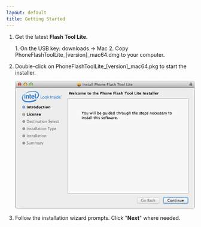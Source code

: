 ```yaml
---
layout: default
title: Getting Started
---
```


1. Get the latest **Flash Tool Lite**.
   
   <div class="callout goto" markdown="1">
   1. On the USB key: <span class="icon folder">downloads</span> → <span class="icon folder">Mac</span>
   2. Copy <span class="icon file">PhoneFlashToolLite_[version]_mac64.dmg</span> to your computer.
   </div>

2. Double-click on <span class="icon file">PhoneFlashToolLite_[version]_mac64.pkg</span> to start the installer.

    ![The Mac installer for Flash Tool Lite](images/installation-mac.png)

3. Follow the installation wizard prompts. Click "**Next**" where needed.

   